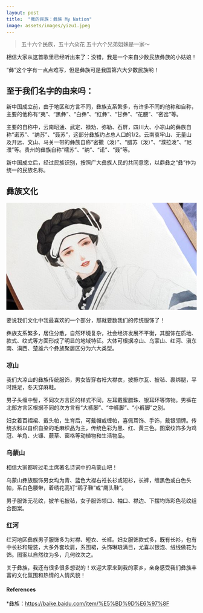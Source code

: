 ```yaml
---
layout: post
title:  "我的民族：彝族 My Nation"
image: assets/images/yizu1.jpeg
---
```

> 五十六个民族，五十六朵花
> 五十六个兄弟姐妹是一家～

相信大家从这首歌里已经听出来了：没错，我是一个来自少数民族彝族的小姑娘！

“彝”这个字有一点点难写，但是彝族可是我国第六大少数民族哟！

## 至于我们名字的由来吗：

新中国成立前，由于地区和方言不同，彝族支系繁多，有许多不同的他称和自称，主要的他称有“夷”、“黑彝”、“白彝”、“红彝”、“甘彝”、“花腰”、“密岔”等。

主要的自称中，云南昭通、武定、禄劝、弥勒、石屏，四川大、小凉山的彝族自称“诺苏”、“纳苏”、“聂苏”，这部分彝族约占总人口的1/2。云南哀牢山、无量山及开远、文山、马关一带的彝族自称“密撒（泼）”、“腊苏（泼）”、“濮拉泼”、“尼濮”等。贵州的彝族自称“糯苏”、“纳”、“诺”、“聂”等。

新中国成立后，经过民族识别，按照广大彝族人民的共同意愿，以鼎彝之“彝”作为统一的民族名称。

## 彝族文化

![yizu2.jpg](../assets/images/yizu2.jpg)

要说我们文化中我最喜欢的一个部分，那就要数我们的传统服饰了！

彝族支系繁多，居住分散，自然环境复杂，社会经济发展不平衡，其服饰在质地、款式、纹式等方面形成了明显的地域特征。大体可根据凉山、乌蒙山、红河、滇东南、滇西、楚雄六个彝族聚居区分为六大类型。

### 凉山

我们大凉山的彝族传统服饰，男女皆穿右衽大襟衣，披擦尔瓦、披毡、裹绑腿，平时跣足，冬天穿麻鞋。

男子头缠中髻，不同次方言区的样式不同，左耳戴蜜腊珠、银耳环等饰物。男裤在北部方言区根据不同的次方言有“大裤脚”、“中裤脚”、“小裤脚”之别。

妇女着百褶裙、戴头帕，生育后，可戴帽或缠帕，喜佩耳饰、手饰，戴银领牌。传统衣料以自织自染的毛麻织品为主，传统色彩为黑、红、黄三色。图案纹饰多为鸡冠、羊角、火镰、蕨草、窗格等动植物和生活物品。

### 乌蒙山

相信大家都听过毛主席著名诗词中的乌蒙山吧！

乌蒙山彝族服饰男女均为青、蓝色大襟右衽长衫或短衫，长裤，缠黑色或白色头帕，系白色腰带，着绣花高钉“鹞子鞋”或“鹰头鞋”。

男子服饰无花纹，披羊毛披毡，女子服饰领口、袖口、襟边、下摆均饰彩色花纹组合图案。

### 红河

红河地区彝族男子服饰多为对襟、短衣、长裤。妇女服饰款式多，既有长衫，也有中长衫和短装，大多外套坎肩，系围裙，头饰琳琅满目，尤喜以银泡、绒线做花为饰。图案以自然纹为多，几何纹次之。

关于彝族，我还有很多很多想说的！欢迎大家来到我的家乡，亲身感受我们彝族丰富的文化氛围和热情的人情风貌！

#### References
*彝族：https://baike.baidu.com/item/%E5%BD%9D%E6%97%8F
